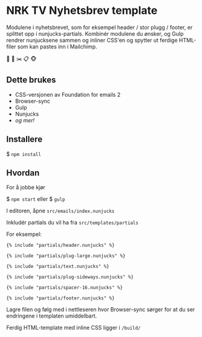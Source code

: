 
# NRK TV Nyhetsbrev template  

Modulene i nyhetsbrevet, som for eksempel header / stor plugg / footer, er splittet opp i nunjucks-partials. Kombinér modulene du ønsker, og Gulp rendrer nunjucksene sammen og inliner CSS'en og spytter ut ferdige HTML-filer som kan pastes inn i Mailchimp.

📰 📧 ✂️ 📋 🐵

## Dette brukes 
* CSS-versjonen av Foundation for emails 2   
* Browser-sync
* Gulp
* Nunjucks
* _og mer!_

## Installere
$ `npm install` 

## Hvordan

For å jobbe kjør

$ `npm start` eller  $ `gulp`

I editoren, åpne `src/emails/index.nunjucks` 

Inkludér partials du vil ha fra `src/templates/partials`

For eksempel:


```
{% include "partials/header.nunjucks" %}

{% include "partials/plug-large.nunjucks" %}

{% include "partials/text.nunjucks" %}

{% include "partials/plug-sideways.nunjucks" %}

{% include "partials/spacer-16.nunjucks" %}

{% include "partials/footer.nunjucks" %} 
```

Lagre filen og følg med i nettleseren hvor Browser-sync sørger for at du ser endringene i templaten umiddelbart.

Ferdig HTML-template med inline CSS ligger i  `/build/`